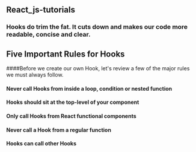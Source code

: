 ## React_js-tutorials

### Hooks do trim the fat. It cuts down and makes our code more readable, concise and clear. 


## Five Important Rules for Hooks

####Before we create our own Hook, let's review a few of the major rules we must always follow.

#### Never call Hooks from inside a loop, condition or nested function
#### Hooks should sit at the top-level of your component
#### Only call Hooks from React functional components
#### Never call a Hook from a regular function
#### Hooks can call other Hooks
